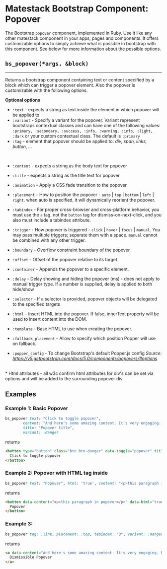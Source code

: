 # Matestack Bootstrap Component: Popover

The Bootstrap `popover` component, implemented in Ruby. Use it like any other matestack component in your apps, pages and components. It offers customizable options to simply achieve what is possible in bootstrap with this component. See below for more information about the possible options.

## `bs_popover(*args, &block)`
----

Returns a bootstrap component containing text or content specified by a block which can trigger a popover element. Also the popover is customizable with the following options.

**Optional options**

* `:text` - expects a string as text inside the element in which popover will be applied to
* `:variant` - Specify a variant for the popover. Variant represent bootstraps contextual classes and can have one of the following values: `:primary, :secondary, :success, :info, :warning, :info, :light, :dark` or your custom contextual class. The default is `:primary`
* `:tag` - element that popover should be applied to: *div, span, links, button, ...*
<br>

* `:content` - expects a string as the body text for popover
* `:title` - expects a string as the title text for popover

* `:animation` - Apply a CSS fade transition to the popover
* `:placement` - How to position the popover - `auto` | `top` | `bottom` | `left` | `right`. when auto is specified, it will dynamically reorient the popover.
* `:tabindex` - For proper cross-browser and cross-platform behavior, you must use the `a` tag, not the `button` tag for dismiss-on-next-click, and you also must include a tabindex attribute.
* `:trigger` - How popover is triggered - `click` | `hover` | `focus` | `manual`. You may pass multiple triggers; separate them with a space. `manual` cannot be combined with any other trigger.
* `:boundary` - Overflow constraint boundary of the popover
* `:offset` - Offset of the popover relative to its target.
* `:container` - Appends the popover to a specific element.
* `:delay` - Delay showing and hiding the popover (ms) - does not apply to manual trigger type. If a number is supplied, delay is applied to both hide/show
* `:selector` - If a selector is provided, popover objects will be delegated to the specified targets
* `:html` - Insert HTML into the popover. If false, innerText property will be used to insert content into the DOM.
* `:template` - Base HTML to use when creating the popover.
* `:fallback_placement` - Allow to specify which position Popper will use on fallback.
* `:popper_config` - 	To change Bootstrap's default Popper.js config
*Source: https://v5.getbootstrap.com/docs/5.0/components/popovers/#options*
<br>
* Html attributes - all w3c confirm html attributes for div's can be set via options and will be added to the surrounding popover div.

## Examples

### Example 1: Basic Popover

```ruby
bs_popover text: "Click to toggle popover",
        content: "And here's some amazing content. It's very engaging. Right?",
        title: "Popover title",
        variant: :danger
```

returns

```html
<button type="button" class="btn btn-danger" data-toggle="popover" title="Popover title" data-content="And here's some amazing content. It's very engaging. Right?">
  Click to toggle popover
</button>
```

### Example 2: Popover with HTML tag inside

```ruby
bs_popover text: "Popover", html: 'true', content: "<p>this paragraph in popover</p>"

```

returns

```html
<button data-content="<p>this paragraph in popover</p>" data-html="true" data-toggle="popover" role="button" tabindex="" title="" type="button" class="btn btn-primary" data-original-title="">
  Popover
</button>
```

### Example 3:

```ruby
bs_popover tag: :link, placement: :top, tabindex: "0", variant: :danger, trigger: "focus", title: "Dismissible popover", content: "And here's some amazing content. It's very engaging. Right?", text: "Dismissible Popover"

```

returns

```html
<a data-content="And here's some amazing content. It's very engaging. Right?" data-placement="top" data-tabindex="0" data-title="Dismissible popover" data-toggle="popover" data-trigger="focus" role="button" tabindex="0" title="" class="btn btn-danger" data-original-title="Dismissible popover">
  Dismissible Popover
</a>
```
